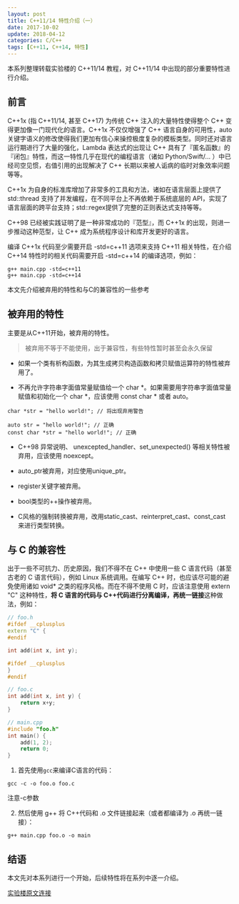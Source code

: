 ```yaml
---
layout: post
title: C++11/14 特性介绍（一）
date: 2017-10-02
update: 2018-04-12
categories: C/C++
tags: [C++11, C++14, 特性]
---
```


本系列整理转载实验楼的 C++11/14 教程，对 C++11/14 中出现的部分重要特性进行介绍。

<!--more-->

## 前言

C++1x (指 C++11/14, 甚至 C++17) 为传统 C++ 注入的大量特性使得整个 C++ 变得更加像一门现代化的语言。C++1x 不仅仅增强了 C++ 语言自身的可用性，auto 关键字语义的修改使得我们更加有信心来操控极度复杂的模板类型。同时还对语言运行期进行了大量的强化，Lambda 表达式的出现让 C++ 具有了『匿名函数』的『闭包』特性，而这一特性几乎在现代的编程语言（诸如 Python/Swift/... ）中已经司空见惯，右值引用的出现解决了 C++ 长期以来被人诟病的临时对象效率问题等等。

C++1x 为自身的标准库增加了非常多的工具和方法，诸如在语言层面上提供了 std::thread 支持了并发编程，在不同平台上不再依赖于系统底层的 API，实现了语言层面的跨平台支持；std::regex提供了完整的正则表达式支持等等。

C++98 已经被实践证明了是一种非常成功的『范型』，而 C++1x 的出现，则进一步推动这种范型，让 C++ 成为系统程序设计和库开发更好的语言。

编译 C++1x 代码至少需要开启 -std=c++11 选项来支持 C++11 相关特性，在介绍 C++14 特性时的相关代码需要开启 -std=c++14 的编译选项，例如：

```
g++ main.cpp -std=c++11
g++ main.cpp -std=c++14
```

本文先介绍被弃用的特性和与C的兼容性的一些参考

## 被弃用的特性

主要是从C++11开始，被弃用的特性。

> 被弃用不等于不能使用，出于兼容性，有些特性暂时甚至会永久保留

* 如果一个类有析构函数，为其生成拷贝构造函数和拷贝赋值运算符的特性被弃用了。

* 不再允许字符串字面值常量赋值给一个 char *。如果需要用字符串字面值常量赋值和初始化一个 char *，应该使用 const char * 或者 auto。

```
char *str = "hello world!"; // 将出现弃用警告

auto str = "hello world!"; // 正确
const char *str = "hello world!"; // 正确
```

* C++98 异常说明、 unexcepted_handler、set_unexpected() 等相关特性被弃用，应该使用 noexcept。

* auto\_ptr被弃用，对应使用unique\_ptr。

* register关键字被弃用。

* bool类型的++操作被弃用。

* C风格的强制转换被弃用，改用static\_cast、reinterpret\_cast、const\_cast 来进行类型转换。

## 与 C 的兼容性

出于一些不可抗力、历史原因，我们不得不在 C++ 中使用一些 C 语言代码（甚至古老的 C 语言代码），例如 Linux 系统调用。在编写 C++ 时，也应该尽可能的避免使用诸如 void* 之类的程序风格。而在不得不使用 C 时，应该注意使用 extern "C" 这种特性，**将 C 语言的代码与 C++代码进行分离编译，再统一链接**这种做法，例如：

```c++
// foo.h
#ifdef __cplusplus
extern "C" {
#endif

int add(int x, int y);

#ifdef __cplusplus
}
#endif

// foo.c
int add(int x, int y) {
    return x+y;
}

// main.cpp
#include "foo.h"
int main() {
    add(1, 2);
    return 0;
}
```

1. 首先使用`gcc`来编译C语言的代码：

`gcc -c -o foo.o foo.c`

注意-c参数

2. 然后使用 g++ 将 C++代码和 .o 文件链接起来（或者都编译为 .o 再统一链接）：

`g++ main.cpp foo.o -o main`

## 结语

本文先对本系列进行一个开始，后续特性将在系列中逐一介绍。

[实验楼原文连接](https://www.shiyanlou.com/courses/605/labs/2023/document)


